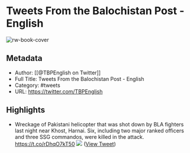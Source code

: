 # Tweets From the Balochistan Post - English

![rw-book-cover](https://pbs.twimg.com/profile_images/1033405041800044549/UZLx3Xv5.jpg)

## Metadata
- Author: [[@TBPEnglish on Twitter]]
- Full Title: Tweets From the Balochistan Post - English
- Category: #tweets
- URL: https://twitter.com/TBPEnglish

## Highlights
- Wreckage of Pakistani helicopter that was shot down by BLA fighters last night near Khost, Harnai. Six, including two major ranked officers and three SSG commandos, were killed in the attack. https://t.co/rDhqO7kT50
  ![](https://pbs.twimg.com/media/FdkN4EJXgAMhJbx.jpg) ([View Tweet](https://twitter.com/TBPEnglish/status/1574304806935695361))
